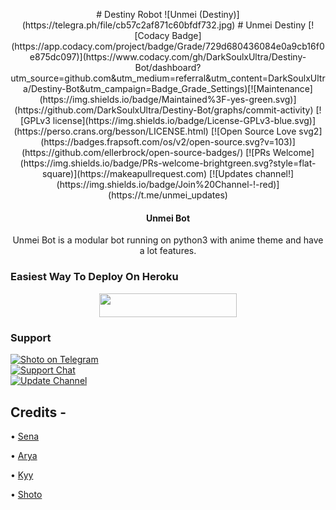<p align="center">
  # Destiny Robot
![Unmei (Destiny)](https://telegra.ph/file/cb57c2af871c60bfdf732.jpg)
# Unmei Destiny
[![Codacy Badge](https://app.codacy.com/project/badge/Grade/729d680436084e0a9cb16f0e875dc097)](https://www.codacy.com/gh/DarkSoulxUltra/Destiny-Bot/dashboard?utm_source=github.com&amp;utm_medium=referral&amp;utm_content=DarkSoulxUltra/Destiny-Bot&amp;utm_campaign=Badge_Grade_Settings)[![Maintenance](https://img.shields.io/badge/Maintained%3F-yes-green.svg)](https://github.com/DarkSoulxUltra/Destiny-Bot/graphs/commit-activity) [![GPLv3 license](https://img.shields.io/badge/License-GPLv3-blue.svg)](https://perso.crans.org/besson/LICENSE.html) [![Open Source Love svg2](https://badges.frapsoft.com/os/v2/open-source.svg?v=103)](https://github.com/ellerbrock/open-source-badges/) [![PRs Welcome](https://img.shields.io/badge/PRs-welcome-brightgreen.svg?style=flat-square)](https://makeapullrequest.com) [![Updates channel!](https://img.shields.io/badge/Join%20Channel-!-red)](https://t.me/unmei_updates)
</p>

<h4><p align="center"> Unmei Bot </p></h4>

<p align="center">Unmei Bot is a modular bot running on python3 with anime theme and have a lot features.</p>


### Easiest Way To Deploy On Heroku 

<p align="center"><a href="https://heroku.com/deploy?template=https://github.com/DarkSoulxUltra/EmikoRobot"> <img src="https://img.shields.io/badge/Deploy%20To%20Heroku-blue?style=for-the-badge&logo=heroku" width="220" height="38.45"/></a></p>


### Support
<p>
<a href="https://t.me/yameteee_yamete_kudasai"> <img src="https://img.shields.io/badge/Sena-Ex-blue?&logo=telegram" alt="Shoto on Telegram" /> </a><br>
<a href="https://t.me/unmei_upport"> <img src="https://img.shields.io/badge/Support-Chat-blue?&logo=telegram" alt="Support Chat" /> </a><br>
<a href="https://t.me/unmei_updates"> <img src="https://img.shields.io/badge/Update-Channel-blue?&logo=telegram" alt="Update Channel" /> </a><br>
</p>

## Credits -

• [Sena](https://github.com/kennedy-ex)

• [Arya](https://github.com/Aryazakaria01)

• [Kyy](https://github.com/zxcskyy)

• [Shoto](https://github.com/DarkSoulxUltra)

